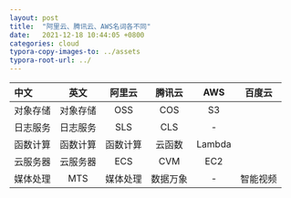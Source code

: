```yaml
---
layout: post
title:  "阿里云、腾讯云、AWS名词各不同"
date:   2021-12-18 10:44:05 +0800
categories: cloud
typora-copy-images-to: ../assets
typora-root-url: ../
---
```


| 中文 | 英文 | 阿里云 | 腾讯云 | AWS | 百度云 |
| :-----| :----: |:----: | :----: | :----: | :----: |
| 对象存储 | 对象存储 | OSS | COS | S3 ||
| 日志服务 | 日志服务 | SLS | CLS | - ||
| 函数计算 | 函数计算 | 函数计算 | 云函数 | Lambda ||
| 云服务器 | 云服务器 | ECS | CVM | EC2 ||
| 媒体处理 | MTS | 媒体处理 | 数据万象 | - | 智能视频 |
